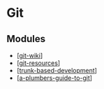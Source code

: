 Git
===

Modules
---

- [[git-wiki]]
- [[git-resources]]
- [[trunk-based-development]]
- [[a-plumbers-guide-to-git]]

[//begin]: # "Autogenerated link references for markdown compatibility"
[git-wiki]: wiki/git-wiki.md "Git Wiki"
[git-resources]: git-resources.md "Git Resources"
[trunk-based-development]: trunk-based-development/trunk-based-development.md "Trunk Based Development"
[a-plumbers-guide-to-git]: a-plumbers-guide-to-git/a-plumbers-guide-to-git.md "A Plumbers Guide to Git"
[//end]: # "Autogenerated link references"

